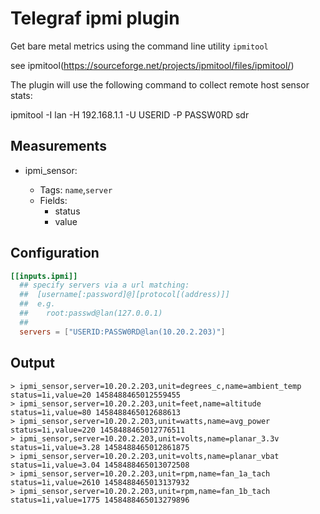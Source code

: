 # Telegraf ipmi plugin

Get bare metal metrics using the command line utility `ipmitool`

see ipmitool(https://sourceforge.net/projects/ipmitool/files/ipmitool/)

The plugin will use the following command to collect remote host sensor stats:

ipmitool -I lan -H 192.168.1.1 -U USERID -P PASSW0RD sdr

## Measurements

- ipmi_sensor:

    * Tags: `name`,`server`
    * Fields:
      - status
      - value

## Configuration

```toml
[[inputs.ipmi]]
  ## specify servers via a url matching:
  ##  [username[:password]@][protocol[(address)]]
  ##  e.g.
  ##    root:passwd@lan(127.0.0.1)
  ##
  servers = ["USERID:PASSW0RD@lan(10.20.2.203)"]
```

## Output

```
> ipmi_sensor,server=10.20.2.203,unit=degrees_c,name=ambient_temp status=1i,value=20 1458488465012559455
> ipmi_sensor,server=10.20.2.203,unit=feet,name=altitude status=1i,value=80 1458488465012688613
> ipmi_sensor,server=10.20.2.203,unit=watts,name=avg_power status=1i,value=220 1458488465012776511
> ipmi_sensor,server=10.20.2.203,unit=volts,name=planar_3.3v status=1i,value=3.28 1458488465012861875
> ipmi_sensor,server=10.20.2.203,unit=volts,name=planar_vbat status=1i,value=3.04 1458488465013072508
> ipmi_sensor,server=10.20.2.203,unit=rpm,name=fan_1a_tach status=1i,value=2610 1458488465013137932
> ipmi_sensor,server=10.20.2.203,unit=rpm,name=fan_1b_tach status=1i,value=1775 1458488465013279896
```
